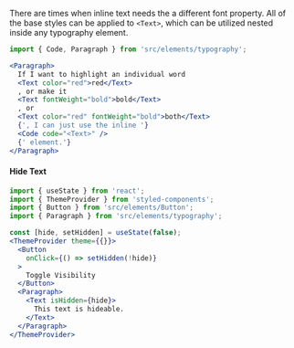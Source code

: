 There are times when inline text needs the a different font property. All of the base styles can be applied to `<Text>`, which can be utilized nested inside any typography element.

```jsx inside Markdown
import { Code, Paragraph } from 'src/elements/typography';

<Paragraph>
  If I want to highlight an individual word
  <Text color="red">red</Text>
  , or make it
  <Text fontWeight="bold">bold</Text>
  , or
  <Text color="red" fontWeight="bold">both</Text>
  {', I can just use the inline '}
  <Code code="<Text>" />
  {' element.'}
</Paragraph>
```

#### Hide Text

```jsx inside Markdown
import { useState } from 'react';
import { ThemeProvider } from 'styled-components';
import { Button } from 'src/elements/Button';
import { Paragraph } from 'src/elements/typography';

const [hide, setHidden] = useState(false);
<ThemeProvider theme={{}}>
  <Button
    onClick={() => setHidden(!hide)}
  >
    Toggle Visibility
  </Button>
  <Paragraph>
    <Text isHidden={hide}>
      This text is hideable.
    </Text>
  </Paragraph>
</ThemeProvider>
```
